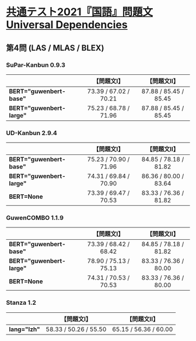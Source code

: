 [共通テスト2021『国語』問題文Universal Dependencies](https://github.com/KoichiYasuoka/UD-KyotsuTest2021Kokugo)
====

## 第4問 (LAS / MLAS / BLEX)

### SuPar-Kanbun 0.9.3

|   |【問題文Ⅰ】|【問題文Ⅱ】|
|---|:---------:|:---------:|
|**BERT="guwenbert-base"** |73.39 / 67.02 / 70.21|87.88 / 85.45 / 85.45|
|**BERT="guwenbert-large"**|75.23 / 68.78 / 71.96|87.88 / 85.45 / 85.45|

### UD-Kanbun 2.9.4

|   |【問題文Ⅰ】|【問題文Ⅱ】|
|---|:---------:|:---------:|
|**BERT="guwenbert-base"** |75.23 / 70.90 / 71.96|84.85 / 78.18 / 81.82|
|**BERT="guwenbert-large"**|74.31 / 69.84 / 70.90|86.36 / 80.00 / 83.64|
|**BERT=None**             |73.39 / 69.47 / 70.53|83.33 / 76.36 / 81.82|

### GuwenCOMBO 1.1.9

|   |【問題文Ⅰ】|【問題文Ⅱ】|
|---|:---------:|:---------:|
|**BERT="guwenbert-base"** |73.39 / 68.42 / 68.42|84.85 / 78.18 / 81.82|
|**BERT="guwenbert-large"**|78.90 / 75.13 / 75.13|83.33 / 76.36 / 80.00|
|**BERT=None**             |74.31 / 70.53 / 70.53|83.33 / 76.36 / 80.00|

### Stanza 1.2

|   |【問題文Ⅰ】|【問題文Ⅱ】|
|---|:---------:|:---------:|
|**lang="lzh"**|58.33 / 50.26 / 55.50|65.15 / 56.36 / 60.00|

